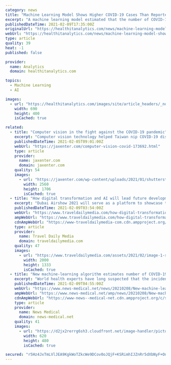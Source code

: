 ```yaml
---
category: news
title: "Machine Learning Model Shows Higher COVID-19 Cases Than Reported"
excerpt: "A machine learning model estimated that the number of COVID-19 cases in the US is nearly three times greater than reported."
publishedDateTime: 2021-02-09T17:35:00Z
originalUrl: "https://healthitanalytics.com/news/machine-learning-model-shows-higher-covid-19-cases-than-reported"
webUrl: "https://healthitanalytics.com/news/machine-learning-model-shows-higher-covid-19-cases-than-reported"
type: article
quality: 39
heat: -1
published: false

provider:
  name: Analytics
  domain: healthitanalytics.com

topics:
  - Machine Learning
  - AI

images:
  - url: "https://healthitanalytics.com/images/site/article_headers/_normal/GettyImages-1132660268.jpg"
    width: 690
    height: 400
    isCached: true

related:
  - title: "Computer vision in the fight against the COVID-19 pandemic"
    excerpt: "Computer vision technology helped Taiwan nip COVID-19 dissemination in the bud. The technology proved efficient for virus spread prevention."
    publishedDateTime: 2021-02-05T09:01:00Z
    webUrl: "https://jaxenter.com/computer-vision-covid-173692.html"
    type: article
    provider:
      name: jaxenter.com
      domain: jaxenter.com
    quality: 54
    images:
      - url: "https://jaxenter.com/wp-content/uploads/2021/01/shutterstock_1713989494-scaled.jpg"
        width: 2560
        height: 1706
        isCached: true
  - title: "How digital transformation and AI will lead future development of aviation in post COVID-19 era"
    excerpt: "Dubai Airshow 2021 will serve as a platform to showcase the role of cutting edge technologies in bolstering the recovery of the aviation"
    publishedDateTime: 2021-02-09T03:54:00Z
    webUrl: "https://www.traveldailymedia.com/how-digital-transformation-and-ai-will-lead-future-development-of-aviation-in-post-covid-19-era/"
    ampWebUrl: "https://www.traveldailymedia.com/how-digital-transformation-and-ai-will-lead-future-development-of-aviation-in-post-covid-19-era/amp/"
    cdnAmpWebUrl: "https://www-traveldailymedia-com.cdn.ampproject.org/c/s/www.traveldailymedia.com/how-digital-transformation-and-ai-will-lead-future-development-of-aviation-in-post-covid-19-era/amp/"
    type: article
    provider:
      name: Travel Daily Media
      domain: traveldailymedia.com
    quality: 47
    images:
      - url: "https://www.traveldailymedia.com/assets/2021/02/image-1-scaled-e1612842532165.jpg"
        width: 2000
        height: 1333
        isCached: true
  - title: "New machine-learning algorithm estimates number of COVID-19 cases in the U.S."
    excerpt: "World health experts have long suspected that the incidence of COVID-19 has been higher than reported. Now, a machine-learning algorithm developed at UT Southwestern estimates that the number of COVID-19 cases in the U."
    publishedDateTime: 2021-02-09T04:55:00Z
    webUrl: "https://www.news-medical.net/news/20210208/New-machine-learning-algorithm-estimates-number-of-COVID-19-cases-in-the-US.aspx"
    ampWebUrl: "https://www.news-medical.net/amp/news/20210208/New-machine-learning-algorithm-estimates-number-of-COVID-19-cases-in-the-US.aspx"
    cdnAmpWebUrl: "https://www-news--medical-net.cdn.ampproject.org/c/s/www.news-medical.net/amp/news/20210208/New-machine-learning-algorithm-estimates-number-of-COVID-19-cases-in-the-US.aspx"
    type: article
    provider:
      name: News Medical
      domain: news-medical.net
    quality: 41
    images:
      - url: "https://d2jx2rerrg6sh3.cloudfront.net/image-handler/picture/2018/7/antibody_in_pink_and_red_background_selective_focus_3d_art_-_Mirror-Images_A1_71b890c58eb74b42a6490cfe1b003dce-620x480.jpg"
        width: 620
        height: 480
        isCached: true

secured: "r5Hz4JxTmLVlJEA9KgkWoTZkcWe9DCov0oJQjF+KSRimhIJZnRr5dXbNyF+On75czBRU0z+JVCQk1w1+lZMmIKM2+rp3wR0MXV+U1ny92fNeHpFbKBQJW/31lXH/GFiC7q2q8ffS0tY+A/I4ePK4LAERB2sT/cjkUAE4Y7hNDxnb9CWUIXD7gcYywMPGUysCMOzSHUomgy+05rJTKVmtr2zD5Ju4BNs+/wp3+098c7zAzpZPNYAo/BZz8iWiPTyhP98lGijj8L120IhTqfpP+5lDVZnce5vONg3rcQfJQoO/tzQIvhPmoD7MIuouGo6wzSMQtFdH2WUYIf20PjY7NpZSieMzzZK9+fC45CdDM7E=;3nVZaQsG3U8s8TCj3eNOjA=="
---
```


